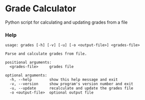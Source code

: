 # Grade Calculator
Python script for calculating and updating grades from a file

### Help
```
usage: grades [-h] [-v] [-u] [-o <output-file>] <grades-file>

Parse and calculate grades from file.

positional arguments:
  <grades-file>     grades file

optional arguments:
  -h, --help        show this help message and exit
  -v, --version     show program's version number and exit
  -u, --update      recalculate and update the grades file
  -o <output-file>  optional output file
```

